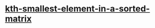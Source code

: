 # [kth-smallest-element-in-a-sorted-matrix](https://leetcode-cn.com/problems/kth-smallest-element-in-a-sorted-matrix)
